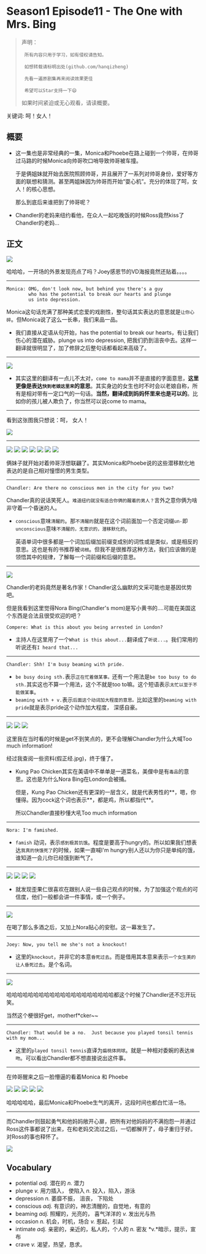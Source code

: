 # Season1 Episode11 - The One with Mrs. Bing

> 声明：
>       
>      所有内容只用于学习，如有侵权请告知。
>
>      如想转载请标明出处(github.com/hanqizheng)
>      
>      先看一遍原剧集再来阅读效果更佳
> 
>      希望可以Star支持一下😄
>
> 
>
> 如果时间紧迫或无心观看，请读概要。

关键词: 呵！女人！

## 概要

- 这一集也是非常经典的一集，Monica和Phoebe在路上碰到一个帅哥，在帅哥过马路的时候Monica向帅哥吹口哨导致帅哥被车撞。

  于是俩姐妹就开始去医院照顾帅哥，并且展开了一系列对帅哥身份，爱好等方面的联想和猜测。甚至两姐妹因为帅哥而开始“耍心机”。充分的体现了呵，女人！的核心思想。

  那么到底后来谁把到了帅哥呢？

- Chandler的老妈来纽约看他，在众人一起吃晚饭的时候Ross竟然kiss了Chandler的老妈...


## 正文



![](../source/image/season1/episode11/1.png)

哈哈哈，一开场的外景发现亮点了吗？Joey感恩节的VD海报竟然还贴着。。。。

---

```
Monica: OMG, don't look now, but behind you there's a guy
        who has the potential to break our hearts and plunge
        us into depression.
```

Monica这句话充满了那种美式恋爱的戏剧性，整句话其实表达的意思就是`让你心碎`。但Monica说了这么一长串，我们来品一品。

- 我们直接从定语从句开始，has the potential to break our hearts，有让我们伤心的潜在威胁。plunge us into depression, 把我们扔到沮丧中去。这样一翻译就很明显了，加了修辞之后整句话都看起来高级了。


---

![](../source/image/season1/episode11/2.png)

- 其实这里的翻译有一点儿不太对，`come to mama`并不是直接的字面意思，**这里更像是表达`快到老娘这里来`的意思**。其实身边的女生也时不时会以老娘自称，所有是相对带有一定口气的一句话。**当然，翻译成到妈妈怀里来也是可以的**。比如你的孩儿被人欺负了，你当然可以说come to mama。

---

看到这张图我只想说：呵， 女人！

![](../source/image/season1/episode11/3.png)

---

![](../source/image/season1/episode11/4.png)
![](../source/image/season1/episode11/5.png)
![](../source/image/season1/episode11/6.png)
![](../source/image/season1/episode11/7.png)
![](../source/image/season1/episode11/8.png)
![](../source/image/season1/episode11/9.png)
![](../source/image/season1/episode11/10.png)

俩妹子就开始对着帅哥浮想联翩了。其实Monica和Phoebe说的这些潜移默化地表达的是自己相对憧憬的男生类型。

---

```
Chandler: Are there no conscious men in the city for you two?
```
Chandler真的说话笑死人。`难道纽约就没有适合你俩的醒着的男人？`言外之意你俩为啥非守着一个昏迷的人。

- `conscious`意味`清醒的`。那`不清醒的`就是在这个词前面加一个否定词缀`un-`即`unconscious`意味`不清醒的，无意识的，潜移默化的`。

  英语单词中很多都是一个词加后缀加前缀变成别的词性或是类似，或是相反的意思。这也是有的书推荐被`词根`。但我不是很推荐这种方法，我们应该做的是领悟其中的规律，了解每一个词前缀和后缀的意思。

---

![](../source/image/season1/episode11/11.png)

Chandler的老妈竟然是著名作家！Chandler这么幽默的文采可能也是基因优势吧。

但是我看到这里觉得Nora Bing(Chandler's mom)是写小黄书的....可能在美国这个东西是合法且很受欢迎的吧？


```
Compere: What is this about you being arrested in London?
```
- 主持人在这里用了一个`What is this about...`翻译成了`听说...`。我们常用的听说还有`I heard that...`

---

```
Chandler: Shh! I'm busy beaming with pride.
```

- `be busy doing sth.`表示`正在忙着做某事。`还有一个用法是`be too busy to do sth.`其实这也不算一个用法，这个不就是too to嘛。这个短语表示`太忙以至于不能做某事`。
- `beaming with + v.`表示`后面这个动词加大程度的意思。`比如这里的`beaming with pride`就是表示pride这个动作加大程度， 深感自豪。

---

![](../source/image/season1/episode11/12.png)
![](../source/image/season1/episode11/13.png)
![](../source/image/season1/episode11/14.png)

这里我在当时看的时候是get不到笑点的，更不会理解Chandler为什么大喊Too much information!

经过我查阅一些资料(假正经.jpg)，终于懂了。

- Kung Pao Chicken其实在美语中不单单是一道菜名，美俚中是有`毒品`的意思。这也是为什么Nora Bing在London会被捕。

  但是，Kung Pao Chicken还有更深的一层含义，就是代表男性的**，嗯，你懂得。因为cock这个词也表示**，都是鸡，所以都指代**。

  所以Chandler直接秒懂大吼Too much information


---

```
Nora: I'm famished.
```

- `famish` 动词，表示`感到极其饥饿`。程度是要高于hungry的。所以如果我们想表达`我真的快饿死了`的时候，如果一直喊I'm hungry别人还以为你只是单纯的饿，谁知道一会儿你已经饿到断气了。

---

![](../source/image/season1/episode11/15.png)
![](../source/image/season1/episode11/16.png)
![](../source/image/season1/episode11/17.png)
![](../source/image/season1/episode11/18.png)

- 就发现歪果仁很喜欢在跟别人说一些自己观点的时候，为了加强这个观点的可信度，他们一般都会讲一件事情，或一个例子。

---

![](../source/image/season1/episode11/19.png)

在喝了那么多酒之后，又加上Nora贴心的安慰。这一幕发生了。

---

```
Joey: Now, you tell me she's not a knockout!
```

- 这里的`knockout`，并非它的本意`昏死过去`。而是借用其本意来表示`一个女生美的让人昏死过去`。是个名词。

---

![](../source/image/season1/episode11/20.png)

哈哈哈哈哈哈哈哈哈哈哈哈哈哈哈哈哈哈哈哈都这个时候了Chandler还不忘开玩笑。

当然这个梗很好get，motherf*cker~~

---

```
Chandler: That would be a no.  Just because you played tonsil tennis with my mom...
```
- 这里的`played tonsil tennis`直译为`扁桃体网球`。就是一种相对委婉的表达`接吻`。可以看出Chandler都不想直接说出这件事。

---

在帅哥醒来之后一脸懵逼的看着Monica 和 Phoebe

![](../source/image/season1/episode11/21.png)
![](../source/image/season1/episode11/22.png)
![](../source/image/season1/episode11/23.png)
![](../source/image/season1/episode11/24.png)
![](../source/image/season1/episode11/25.png)

哈哈哈哈哈，最后Monica和Phoebe生气的离开，这段时间也都白忙活一场。

---

而Chandler则鼓起勇气和他妈妈敞开心扉，把所有对他妈妈的不满抱怨一并通过Ross这件事都说了出来，在和老妈交流过之后，一切都解开了，母子重归于好。对Ross的事也释怀了。

![](../source/image/season1/episode11/26.png)



## Vocabulary

- potential *adj.* 潜在的 *n.* 潜力
- plunge *v.* 用力插入， 使陷入 *n.* 投入，陷入，游泳
- depression *n.* 萎靡不振， 沮丧， 下陷处
- conscious *adj.* 有意识的，神志清醒的，自觉地，有意的
- beaming *adj.* 照耀的，光亮的， 喜气洋洋的 *v.* 发出光与热
- occasion *n.* 机会，时机，场合 *v.* 惹起，引起
- intimate *adj.* 亲密的，亲近的，私人的，个人的 *n.* 密友 *v.*暗示，提示，宣布
- crave *v.* 渴望，热望，恳求。